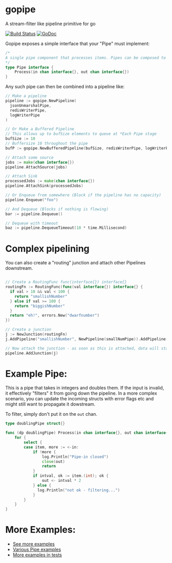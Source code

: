 # gopipe
A stream-filter like pipeline primitive for go

[![Build Status](https://travis-ci.org/urjitbhatia/gopipe.svg?branch=master)](https://travis-ci.org/urjitbhatia/gopipe)
[![GoDoc](https://godoc.org/github.com/urjitbhatia/gopipe?status.svg)](https://godoc.org/github.com/urjitbhatia/gopipe)

Gopipe exposes a simple interface that your "Pipe" must implement:
```go
/*
A single pipe component that processes items. Pipes can be composed to form a pipeline
*/
type Pipe interface {
	Process(in chan interface{}, out chan interface{})
}
```

Any such pipe can then be combined into a pipeline like:
```go
// Make a pipeline
pipeline := gopipe.NewPipeline(
  jsonUnmarshalPipe,
  redisWriterPipe,
  logWriterPipe
)

// Or Make a Buffered Pipeline
// This allows up to bufSize elements to queue at *Each Pipe stage
bufSize := 10
// Buffersize 10 throughout the pipe
bufP := gopipe.NewBufferedPipeline(bufSize, redisWriterPipe, logWriterPipe)

// Attach some source
jobs := make(chan interface{})
pipeline.AttachSource(jobs)

// Attach Sink
processedJobs := make(chan interface{})
pipeline.AttachSink(processedJobs)

// Or Enqueue from somewhere (Block if the pipeline has no capacity)
pipeline.Enqueue("foo")

// And Dequeue (Blocks if nothing is flowing)
bar := pipeline.Dequeue()

// Dequeue with timeout
baz := pipeline.DequeueTimeout(10 * time.Millisecond)
```

# Complex pipelining

You can also create a "routing" junction and attach other Pipelines downstream.
```go

// Create a RoutingFunc func(interface{}) interface{}
routingFn := RoutingFunc(func(val interface{}) interface{} {
  if val > 10 && val < 100 {
    return "smallishNumber"
  } else if val >= 100 {
    return "biggishNumber"
  }
  return "eh!", errors.New("dwarfnumber")
})

// Create a junction
j := NewJunction(routingFn)
j.AddPipeline("smallishNumber", NewPipeline(smallNumPipe)).AddPipeline("biggishNumber", NewPipeline(bigNumPipe)

// Now attach the junction - as soon as this is attached, data will start flowing
pipeline.AddJunction(j)
```

# Example Pipe:

This is a pipe that takes in integers and doubles them. If the input is invalid, it effectively "filters" it from going down the pipeline. In a more complex scenario, you can update the incoming structs with error flags etc and might still want to propagate it dowstream.

To filter, simply don't put it on the `out` chan.

```go
type doublingPipe struct{}

func (dp doublingPipe) Process(in chan interface{}, out chan interface{}) {
	for {
		select {
		case item, more := <-in:
			if !more {
				log.Println("Pipe-in closed")
				close(out)
				return
			}
			if intval, ok := item.(int); ok {
				out <- intval * 2
			} else {
			  log.Println("not ok - filtering...")
			}
		}
	}
}
```

# More Examples:

- [See more examples](./gopipe_example_test.go)
- [Various Pipe examples](./gopipe_stubs_for_test.go)
- [More examples in tests](./gopipe_test.go)
